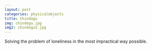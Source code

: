 ```yaml
---
layout: post
categories: physicalobjects
title: Chindogu
img: chindogu.jpg
img2: chindogu2.jpg
---
```

Solving the problem of loneliness in the most impractical way possible.
